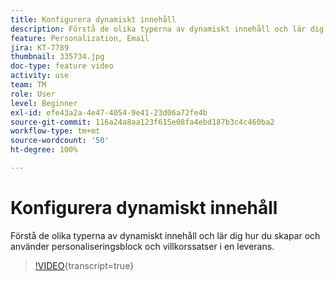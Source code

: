 ```yaml
---
title: Konfigurera dynamiskt innehåll
description: Förstå de olika typerna av dynamiskt innehåll och lär dig hur du skapar och använder personaliseringsblock och villkorssatser i en leverans.
feature: Personalization, Email
jira: KT-7789
thumbnail: 335734.jpg
doc-type: feature video
activity: use
team: TM
role: User
level: Beginner
exl-id: efe43a2a-4e47-4054-9e41-23d06a72fe4b
source-git-commit: 116a24a8aa123f615e08fa4ebd187b3c4c460ba2
workflow-type: tm+mt
source-wordcount: '50'
ht-degree: 100%

---
```


# Konfigurera dynamiskt innehåll

Förstå de olika typerna av dynamiskt innehåll och lär dig hur du skapar och använder personaliseringsblock och villkorssatser i en leverans.

>[!VIDEO](https://video.tv.adobe.com/v/335734?quality=12&learn=on){transcript=true}

